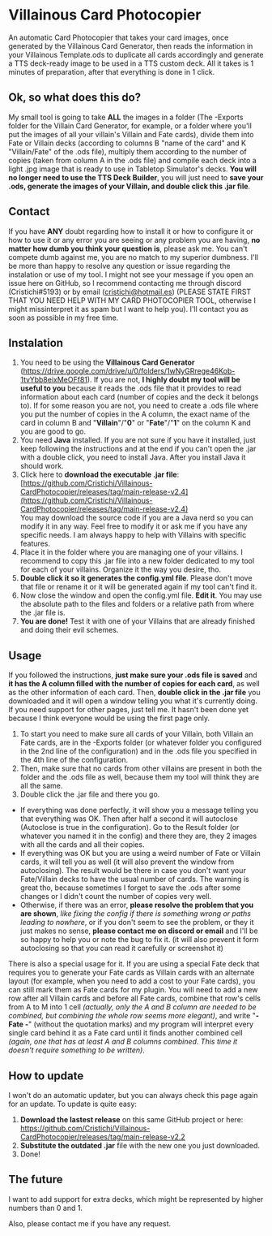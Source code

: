 # Villainous Card Photocopier

An automatic Card Photocopier that takes your card images, once generated by the Villainous Card Generator, then reads the information in your Villainous Template.ods to duplicate all cards accordingly and generate a TTS deck-ready image to be used in a TTS custom deck. All it takes is 1 minutes of preparation, after that everything is done in 1 click.

## Ok, so what does this do?

My small tool is going to take **ALL** the images in a folder (The -Exports folder for the Villain Card Generator, for example, or a folder where you'll put the images of all your villain's Villain and Fate cards), divide them into Fate or Villain decks (according to columns B "name of the card" and K "Villain/Fate" of the .ods file), multiply them according to the number of copies (taken from column A in the .ods file) and compile each deck into a light .jpg image that is ready to use in Tabletop Simulator's decks. **You will no longer need to use the TTS Deck Builder**, you will just need to **save your .ods, generate the images of your Villain, and double click this .jar file**.

## Contact

If you have **ANY** doubt regarding how to install it or how to configure it or how to use it or any error you are seeing or any problem you are having, **no matter how dumb you think your question is**, please ask me. You can't compete dumb against me, you are no match to my superior dumbness. I'll be more than happy to resolve any question or issue regarding the instalation or use of my tool. I might not see your message if you open an issue here on GitHub, so I recommend contacting me through discord (Cristichi#5193) or by email (cristichi@hotmail.es) (PLEASE STATE FIRST THAT YOU NEED HELP WITH MY CARD PHOTOCOPIER TOOL, otherwise I might missinterpret it as spam but I want to help you). I'll contact you as soon as possible in my free time.

## Instalation

1. You need to be using the **Villainous Card Generator** (https://drive.google.com/drive/u/0/folders/1wNyGRrege46Kob-1tvYbb8eixMeOFf81). If you are not, **I highly doubt my tool will be useful to you** because it reads the .ods file that it provides to read information about each card (number of copies and the deck it belongs to). If for some reason you are not, you need to create a .ods file where you put the number of copies in the A column, the exact name of the card in column B and "**Villain**"/"**0**" or "**Fate**"/"**1**" on the column K and you are good to go.
2. You need **Java** installed. If you are not sure if you have it installed, just keep following the instructions and at the end if you can't open the .jar with a double click, you need to install Java. After you install Java it should work.
3. Click here to **download the executable .jar file**: [https://github.com/Cristichi/Villainous-CardPhotocopier/releases/tag/main-release-v2.4](https://github.com/Cristichi/Villainous-CardPhotocopier/releases/tag/main-release-v2.4)
<br>You may download the source code if you are a Java nerd so you can modify it in any way. Feel free to modify it or ask me if you have any specific needs. I am always happy to help with Villains with specific features.
4. Place it in the folder where you are managing one of your villains. I recommend to copy this .jar file into a new folder dedicated to my tool for each of your villains. Organize it the way you desire, tho.
5. **Double click it so it generates the config.yml file**. Please don't move that file or rename it or it will be generated again if my tool can't find it.
6. Now close the window and open the config.yml file. **Edit it**. You may use the absolute path to the files and folders or a relative path from where the .jar file is.
7. **You are done!** Test it with one of your Villains that are already finished and doing their evil schemes.

## Usage

If you followed the instructions, **just make sure your .ods file is saved** and **it has the A column filled with the number of copies for each card**, as well as the other information of each card. Then, **double click in the .jar file** you downloaded and it will open a window telling you what it's currently doing. If you need support for other pages, just tell me. It hasn't been done yet because I think everyone would be using the first page only.

1. To start you need to make sure all cards of your Villain, both Villain an Fate cards, are in the -Exports folder (or whatever folder you configured in the 2nd line of the configuration) and in the .ods file you specified in the 4th line of the configuration.
2. Then, make sure that no cards from other villains are present in both the folder and the .ods file as well, because them my tool will think they are all the same.
3. Double click the .jar file and there you go.

* If everything was done perfectly, it will show you a message telling you that everything was OK. Then after half a second it will autoclose (Autoclose is true in the configuration). Go to the Result folder (or whatever you named it in the config) and there they are, they 2 images with all the cards and all their copies.
* If everything was OK but you are using a weird number of Fate or Villain cards, it will tell you as well (it will also prevent the window from autoclosing). The result would be there in case you don't want your Fate/Villain decks to have the usual number of cards. The warning is great tho, because sometimes I forget to save the .ods after some changes or I didn't count the number of copies very well.
* Otherwise, if there was an error, **please resolve the problem that you are shown**, *like fixing the config if there is something wrong or paths leading to nowhere*, or if you don't seem to see the problem, or they it just makes no sense, **please contact me on discord or email** and I'll be so happy to help you or note the bug to fix it. (it will also prevent it form autoclosing so that you can read it carefully or screenshot it)

There is also a special usage for it. If you are using a special Fate deck that requires you to generate your Fate cards as Villain cards with an alternate layout (for example, when you need to add a cost to your Fate cards), you can still mark them as Fate cards for my plugin. You will need to add a new row after all Villain cards and before all Fate cards, combine that row's cells from A to M into 1 cell *(actually, only the A and B column are needed to be combined, but combining the whole row seems more elegant)*, and write "**- Fate -**" (without the quotation marks) and my program will interpret every single card behind it as a Fate card until it finds another combined cell *(again, one that has at least A and B columns combined. This time it doesn't require something to be written)*.

## How to update

I won't do an automatic updater, but you can always check this page again for an update. To update is quite easy:

1. **Download the lastest release** on this same GitHub project or here: https://github.com/Cristichi/Villainous-CardPhotocopier/releases/tag/main-release-v2.2
2. **Substitute the outdated .jar** file with the new one you just downloaded.
3. Done!

## The future

I want to add support for extra decks, which might be represented by higher numbers than 0 and 1.

Also, please contact me if you have any request.
